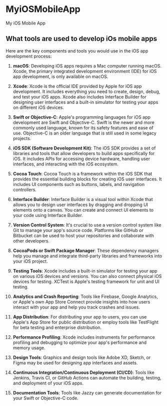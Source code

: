 # MyiOSMobileApp

My iOS Mobile App

## What tools are used to develop iOs mobile apps

Here are the key components and tools you would use in the iOS app development process:

1. **macOS**: Developing iOS apps requires a Mac computer running macOS. Xcode, the primary integrated development environment (IDE) for iOS app development, is only available on macOS.

2. **Xcode**: Xcode is the official IDE provided by Apple for iOS app development. It includes everything you need to create, design, debug, and test your iOS apps. Xcode also includes Interface Builder for designing user interfaces and a built-in simulator for testing your apps on different iOS devices.

3. **Swift or Objective-C**: Apple's programming languages for iOS app development are Swift and Objective-C. Swift is the newer and more commonly used language, known for its safety features and ease of use. Objective-C is an older language that is still used in some legacy projects.

4. **iOS SDK (Software Development Kit)**: The iOS SDK provides a set of libraries and tools that allow developers to build apps specifically for iOS. It includes APIs for accessing device hardware, handling user interfaces, and interacting with the iOS ecosystem.

5. **Cocoa Touch**: Cocoa Touch is a framework within the iOS SDK that provides the essential building blocks for creating iOS user interfaces. It includes UI components such as buttons, labels, and navigation controllers.

6. **Interface Builder**: Interface Builder is a visual tool within Xcode that allows you to design user interfaces by dragging and dropping UI elements onto a canvas. You can create and connect UI elements to your code using Interface Builder.

7. **Version Control System**: It's crucial to use a version control system like Git to manage your app's source code. Platforms like GitHub or Bitbucket can be used to host your repositories and collaborate with other developers.

8. **CocoaPods or Swift Package Manager**: These dependency managers help you manage and integrate third-party libraries and frameworks into your iOS project.

9. **Testing Tools**: Xcode includes a built-in simulator for testing your app on various iOS devices and versions. You can also connect physical iOS devices for testing. XCTest is Apple's testing framework for unit and UI testing.

10. **Analytics and Crash Reporting**: Tools like Firebase, Google Analytics, or Apple's own App Store Connect provide insights into how users interact with your app and help you track crashes and issues.

11. **App Distribution**: For distributing your app to users, you can use Apple's App Store for public distribution or employ tools like TestFlight for beta testing and enterprise distribution.

12. **Performance Profiling**: Xcode includes instruments for performance profiling and debugging to optimize your app's performance and memory usage.

13. **Design Tools**: Graphics and design tools like Adobe XD, Sketch, or Figma may be used for designing app interfaces and assets.

14. **Continuous Integration/Continuous Deployment (CI/CD)**: Tools like Jenkins, Travis CI, or GitHub Actions can automate the building, testing, and deployment of your iOS apps.

15. **Documentation Tools**: Tools like Jazzy can generate documentation for your Swift or Objective-C code.
